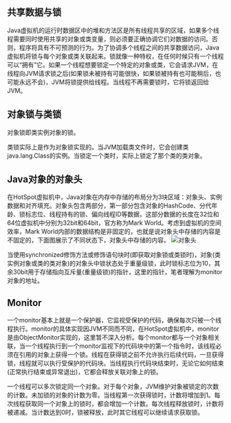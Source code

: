 ## 共享数据与锁
Java虚拟机的运行时数据区中的堆和方法区是所有线程共享的区域，如果多个线程需要同时使用共享的对象或类变量，则必须要正确协调它们对数据的访问。否则，程序将具有不可预测的行为。为了协调多个线程之间的共享数据访问，Java虚拟机将锁与每个对象或类关联起来。锁就像一种特权，在任何时候只有一个线程可以“拥有”它。如果一个线程想要锁定一个特定的对象或类，它会请求JVM，在线程向JVM请求锁之后(如果锁未被持有可能很快，如果锁被持有也可能稍后，也可能永远不会)，JVM将锁提供给线程。当线程不再需要锁时，它将锁返回给JVM。

## 对象锁与类锁
对象锁即类实例对象的锁。

类锁实际上是作为对象锁实现的。当JVM加载类文件时，它会创建类java.lang.Class的实例。当锁定一个类时，实际上锁定了那个类的类对象。

## Java对象的对象头
在HotSpot虚拟机中，Java对象在内存中存储的布局分为3块区域：对象头、实例数据和对齐填充。对象头包含两部分，第一部分包含对象的HashCode、分代年龄、锁标志位、线程持有的锁、偏向线程ID等数据，这部分数据的长度在32位和64位虚拟机中分别为32bit和64bit，官方称为Mark World。考虑到虚拟机的空间效率，Mark World内部的数据结构是非固定的，也就是说对象头中存储的内容是不固定的，下面图展示了不同状态下，对象头中存储的内容。
![对象头](https://github.com/wind7rui/HighConcurrency/blob/master/Object-Mark-World.png)

当使用synchronized修饰方法或修饰语句块时(即获取对象锁或类锁时)，对象(类实例对象或类的类对象)的对象头中锁状态处于重量级锁，此时锁标志位为10，其余30bit用于存储指向互斥量(重量级锁)的指针，这里的指针，笔者理解为monitor对象的地址。

## Monitor
一个monitor基本上就是一个保护器，它监视受保护的代码，确保每次只被一个线程执行。monitor的具体实现因JVM不同而不同，在HotSpot虚拟机中，monitor是由ObjectMonitor实现的，这里暂不深入分析。每个monitor都与一个对象相关联，当一个线程执行到一个monitor监视下的代码块中的第一个指令时，该线程必须在引用的对象上获得一个锁。线程在获得锁之前不允许执行后续代码，一旦获得锁，线程就可以执行受保护的代码块。当线程执行代码块结束时，无论它如何结束(正常执行结束或异常退出)，它都会释放关联对象上的锁。

一个线程可以多次锁定同一个对象。对于每个对象，JVM维护对象被锁定的次数的计数。未加锁的对象的计数为零。当线程第一次获得锁时，计数将增加到1。每次线程获取同一个对象上的锁时，都会增加一个计数。每次线程释放锁时，计数将被递减。当计数达到0时，锁被释放，此时其它线程可以继续请求获取锁。


